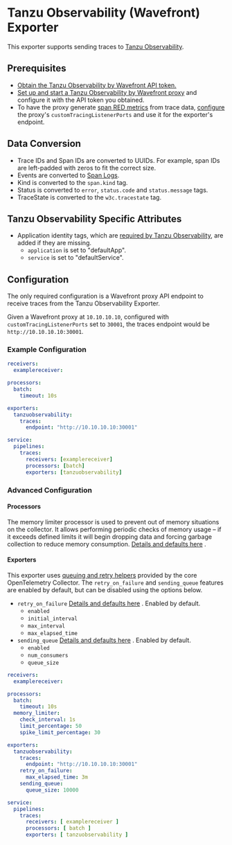 # Tanzu Observability (Wavefront) Exporter

This exporter supports sending traces to [Tanzu Observability](https://tanzu.vmware.com/observability).

## Prerequisites

- [Obtain the Tanzu Observability by Wavefront API token.](https://docs.wavefront.com/wavefront_api.html#generating-an-api-token)
- [Set up and start a Tanzu Observability by Wavefront proxy](https://docs.wavefront.com/proxies_installing.html) and configure it with the API token you obtained.
- To have the proxy generate [span RED metrics](https://docs.wavefront.com/trace_data_details.html#red-metrics) from trace data, [configure](https://docs.wavefront.com/proxies_configuring.html) the proxy's `customTracingListenerPorts` and use it for the exporter's endpoint.

## Data Conversion

- Trace IDs and Span IDs are converted to UUIDs. For example, span IDs are left-padded with zeros to fit the correct size.
- Events are converted to [Span Logs](https://docs.wavefront.com/trace_data_details.html#span-logs).
- Kind is converted to the `span.kind` tag.
- Status is converted to `error`, `status.code` and `status.message` tags.
- TraceState is converted to the `w3c.tracestate` tag.

## Tanzu Observability Specific Attributes

- Application identity tags, which are [required by Tanzu Observability](https://docs.wavefront.com/trace_data_details.html#how-wavefront-uses-application-tags), are added if they are missing.
  - `application` is set to "defaultApp".
  - `service` is set to "defaultService".

## Configuration

The only required configuration is a Wavefront proxy API endpoint to receive traces from the Tanzu Observability Exporter.

Given a Wavefront proxy at `10.10.10.10`, configured with `customTracingListenerPorts` set to `30001`, the traces endpoint would be `http://10.10.10.10:30001`.

### Example Configuration

```yaml
receivers:
  examplereceiver:

processors:
  batch:
    timeout: 10s

exporters:
  tanzuobservability:
    traces:
      endpoint: "http://10.10.10.10:30001"

service:
  pipelines:
    traces:
      receivers: [examplereceiver]
      processors: [batch]
      exporters: [tanzuobservability]
```

### Advanced Configuration

#### Processors

The memory limiter processor is used to prevent out of memory situations on the collector. It allows performing periodic
checks of memory usage – if it exceeds defined limits it will begin dropping data and forcing garbage collection to
reduce memory
consumption. [Details and defaults here](https://github.com/open-telemetry/opentelemetry-collector/blob/main/processor/memorylimiterprocessor/README.md)
.

#### Exporters

This exporter
uses [queuing and retry helpers](https://github.com/open-telemetry/opentelemetry-collector/blob/main/exporter/exporterhelper/README.md)
provided by the core OpenTelemetry Collector. The `retry_on_failure` and `sending_queue` features are enabled by
default, but can be disabled using the options below.

* `retry_on_failure` [Details and defaults here](https://github.com/open-telemetry/opentelemetry-collector/blob/main/exporter/exporterhelper/README.md#configuration)
  . Enabled by default.
    * `enabled`
    * `initial_interval`
    * `max_interval`
    * `max_elapsed_time`
* `sending_queue` [Details and defaults here](https://github.com/open-telemetry/opentelemetry-collector/blob/main/exporter/exporterhelper/README.md#configuration)
  . Enabled by default.
    * `enabled`
    * `num_consumers`
    * `queue_size`

```yaml
receivers:
  examplereceiver:

processors:
  batch:
    timeout: 10s
  memory_limiter:
    check_interval: 1s
    limit_percentage: 50
    spike_limit_percentage: 30

exporters:
  tanzuobservability:
    traces:
      endpoint: "http://10.10.10.10:30001"
    retry_on_failure:
      max_elapsed_time: 3m
    sending_queue:
      queue_size: 10000

service:
  pipelines:
    traces:
      receivers: [ examplereceiver ]
      processors: [ batch ]
      exporters: [ tanzuobservability ]
```
